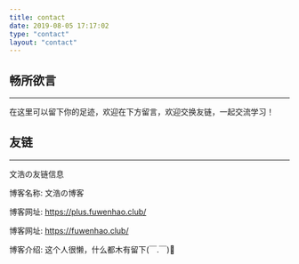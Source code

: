 ```yaml
---
title: contact
date: 2019-08-05 17:17:02
type: "contact"
layout: "contact"
---
```



## 畅所欲言
---
在这里可以留下你的足迹，欢迎在下方留言，欢迎交换友链，一起交流学习！

## 友链
---
文浩の友链信息

博客名称: 文浩の博客

博客网址: https://plus.fuwenhao.club/

博客网址: https://fuwenhao.club/

博客介绍: 这个人很懒，什么都木有留下(￣.￣)🤔


